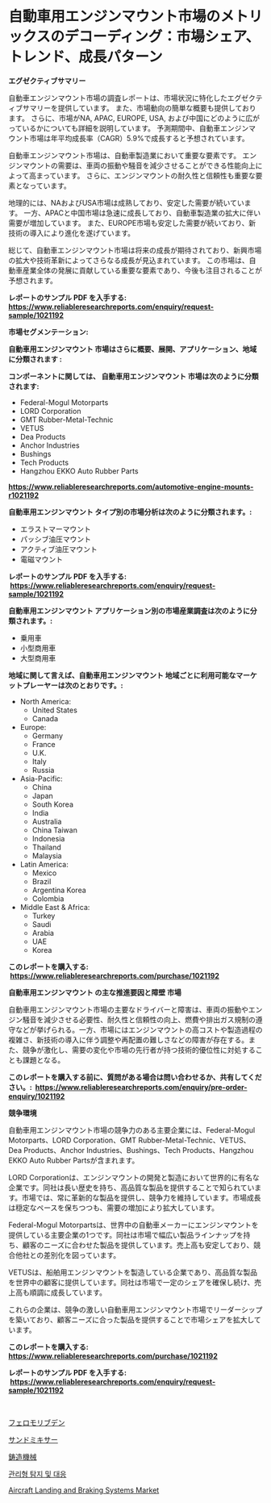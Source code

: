 <p><h1>自動車用エンジンマウント市場のメトリックスのデコーディング：市場シェア、トレンド、成長パターン</h1></p><p><strong>エグゼクティブサマリー</strong></p>
<p><p>自動車エンジンマウント市場の調査レポートは、市場状況に特化したエグゼクティブサマリーを提供しています。 また、市場動向の簡単な概要も提供しております。 さらに、市場がNA, APAC, EUROPE, USA, および中国にどのように広がっているかについても詳細を説明しています。 予測期間中、自動車エンジンマウント市場は年平均成長率（CAGR）5.9%で成長すると予想されています。</p><p>自動車エンジンマウント市場は、自動車製造業において重要な要素です。 エンジンマウントの需要は、車両の振動や騒音を減少させることができる性能向上によって高まっています。 さらに、エンジンマウントの耐久性と信頼性も重要な要素となっています。</p><p>地理的には、NAおよびUSA市場は成熟しており、安定した需要が続いています。 一方、APACと中国市場は急速に成長しており、自動車製造業の拡大に伴い需要が増加しています。 また、EUROPE市場も安定した需要が続いており、新技術の導入により進化を遂げています。</p><p>総じて、自動車エンジンマウント市場は将来の成長が期待されており、新興市場の拡大や技術革新によってさらなる成長が見込まれています。 この市場は、自動車産業全体の発展に貢献している重要な要素であり、今後も注目されることが予想されます。</p></p>
<p><strong>レポートのサンプル PDF を入手する: <a href="https://www.reliableresearchreports.com/enquiry/request-sample/1021192">https://www.reliableresearchreports.com/enquiry/request-sample/1021192</a></strong></p>
<p><strong>市場セグメンテーション:</strong></p>
<p><strong> 自動車用エンジンマウント 市場はさらに概要、展開、アプリケーション、地域に分類されます :</strong></p>
<p><strong>コンポーネントに関しては、 自動車用エンジンマウント 市場は次のように分類されます: &nbsp;</strong></p>
<p><ul><li>Federal-Mogul Motorparts</li><li>LORD Corporation</li><li>GMT Rubber-Metal-Technic</li><li>VETUS</li><li>Dea Products</li><li>Anchor Industries</li><li>Bushings</li><li>Tech Products</li><li>Hangzhou EKKO Auto Rubber Parts</li></ul></p>
<p><strong><a href="https://www.reliableresearchreports.com/automotive-engine-mounts-r1021192">https://www.reliableresearchreports.com/automotive-engine-mounts-r1021192</a></strong></p>
<p><strong> 自動車用エンジンマウント タイプ別の市場分析は次のように分類されます。:</strong></p>
<p><ul><li>エラストマーマウント</li><li>パッシブ油圧マウント</li><li>アクティブ油圧マウント</li><li>電磁マウント</li></ul></p>
<p><strong>レポートのサンプル PDF を入手する: &nbsp;<a href="https://www.reliableresearchreports.com/enquiry/request-sample/1021192">https://www.reliableresearchreports.com/enquiry/request-sample/1021192</a></strong></p>
<p><strong> 自動車用エンジンマウント アプリケーション別の市場産業調査は次のように分類されます。:</strong></p>
<p><ul><li>乗用車</li><li>小型商用車</li><li>大型商用車</li></ul></p>
<p><strong>地域に関して言えば、自動車用エンジンマウント 地域ごとに利用可能なマーケットプレーヤーは次のとおりです。:</strong></p>
<p><ul>
    <li>
        North America:
        <ul>
            <li>United States</li>
            <li>Canada</li>
        </ul>
    </li>
    <li>
        Europe:
        <ul>
            <li>Germany</li>
            <li>France</li>
            <li>U.K.</li>
            <li>Italy</li>
            <li>Russia</li>
        </ul>
    </li>
    <li>
        Asia-Pacific:
        <ul>
            <li>China</li>
            <li>Japan</li>
            <li>South Korea</li>
            <li>India</li>
            <li>Australia</li>
            <li>China Taiwan</li>
            <li>Indonesia</li>
            <li>Thailand</li>
            <li>Malaysia</li>
        </ul>
    </li>
    <li>
        Latin America:
        <ul>
            <li>Mexico</li>
            <li>Brazil</li>
            <li>Argentina Korea</li>
            <li>Colombia</li>
        </ul>
    </li>
    <li>
        Middle East & Africa:
        <ul>
            <li>Turkey</li>
            <li>Saudi</li>
            <li>Arabia</li>
            <li>UAE</li>
            <li>Korea</li>
        </ul>
    </li>
    </ul></p>
<p><strong>このレポートを購入する: &nbsp;<a href="https://www.reliableresearchreports.com/purchase/1021192">https://www.reliableresearchreports.com/purchase/1021192</a></strong></p>
<p><strong>自動車用エンジンマウント の主な推進要因と障壁 市場</strong></p>
<p><p>自動車用エンジンマウント市場の主要なドライバーと障害は、車両の振動やエンジン騒音を減少させる必要性、耐久性と信頼性の向上、燃費や排出ガス規制の遵守などが挙げられる。一方、市場にはエンジンマウントの高コストや製造過程の複雑さ、新技術の導入に伴う調整や再配置の難しさなどの障害が存在する。また、競争が激化し、需要の変化や市場の先行者が持つ技術的優位性に対処することも課題となる。</p></p>
<p><strong>このレポートを購入する前に、質問がある場合は問い合わせるか、共有してください。:&nbsp; <a href="https://www.reliableresearchreports.com/enquiry/pre-order-enquiry/1021192">https://www.reliableresearchreports.com/enquiry/pre-order-enquiry/1021192</a></strong></p>
<p><strong>競争環境</strong></p>
<p><p>自動車用エンジンマウント市場の競争力のある主要企業には、Federal-Mogul Motorparts、LORD Corporation、GMT Rubber-Metal-Technic、VETUS、Dea Products、Anchor Industries、Bushings、Tech Products、Hangzhou EKKO Auto Rubber Partsが含まれます。</p><p>LORD Corporationは、エンジンマウントの開発と製造において世界的に有名な企業です。同社は長い歴史を持ち、高品質な製品を提供することで知られています。市場では、常に革新的な製品を提供し、競争力を維持しています。市場成長は穏定なペースを保ちつつも、需要の増加により拡大しています。</p><p>Federal-Mogul Motorpartsは、世界中の自動車メーカーにエンジンマウントを提供している主要企業の1つです。同社は市場で幅広い製品ラインナップを持ち、顧客のニーズに合わせた製品を提供しています。売上高も安定しており、競合他社との差別化を図っています。</p><p>VETUSは、船舶用エンジンマウントを製造している企業であり、高品質な製品を世界中の顧客に提供しています。同社は市場で一定のシェアを確保し続け、売上高も順調に成長しています。</p><p>これらの企業は、競争の激しい自動車用エンジンマウント市場でリーダーシップを築いており、顧客ニーズに合った製品を提供することで市場シェアを拡大しています。</p></p>
<p><strong>このレポートを購入する: &nbsp; <a href="https://www.reliableresearchreports.com/purchase/1021192">https://www.reliableresearchreports.com/purchase/1021192</a></strong></p>
<p><strong>レポートのサンプル PDF を入手する: &nbsp;<a href="https://www.reliableresearchreports.com/enquiry/request-sample/1021192">https://www.reliableresearchreports.com/enquiry/request-sample/1021192</a></strong><strong></strong></p>
<p>&nbsp;</p>
<p><p><a href="https://medium.com/@elishelacruz56456/%E3%83%95%E3%82%A7%E3%83%AD%E3%83%A2%E3%83%AA%E3%83%96%E3%83%87%E3%83%B3%E5%B8%82%E5%A0%B4%E8%A6%8F%E6%A8%A1%E3%81%A8%E5%B8%82%E5%A0%B4%E5%8B%95%E5%90%91-%E5%AE%8C%E5%85%A8%E3%81%AA%E6%A5%AD%E7%95%8C%E6%A6%82%E8%A6%B3-2024%E5%B9%B4%E3%81%8B%E3%82%892031%E5%B9%B4%E3%81%BE%E3%81%A7-aaf9067ca888">フェロモリブデン</a></p><p><a href="https://github.com/LeanneBruen2023/Market-Research-Report-List-1/blob/main/763461618277.md">サンドミキサー</a></p><p><a href="https://github.com/cnnriuez22368/Market-Research-Report-List-1/blob/main/169919918276.md">鋳造機械</a></p><p><a href="https://medium.com/@gustavorn8776/%EA%B4%80%EB%A6%AC-%EA%B0%90%EC%A7%80-%EB%B0%8F-%EB%8C%80%EC%9D%91-%EC%8B%9C%EC%9E%A5-%EA%B2%BD%EC%9F%81%EB%B6%84%EC%84%9D-%EC%8B%9C%EC%9E%A5-%EB%8F%99%ED%96%A5-%EB%B0%8F-2031%EB%85%84%EA%B9%8C%EC%A7%80%EC%9D%98-%EC%98%88%EC%B8%A1-3f87123da9ee">관리형 탐지 및 대응</a></p><p><a href="https://issuu.com/reportprime-2/docs/aircraft-landing-and-braking-system_0457028421f4a2">Aircraft Landing and Braking Systems Market</a></p></p>